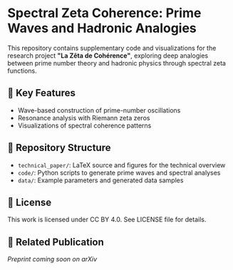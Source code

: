 # Spectral Zeta Coherence: Prime Waves and Hadronic Analogies

This repository contains supplementary code and visualizations for the research project **"La Zêta de Cohérence"**, exploring deep analogies between prime number theory and hadronic physics through spectral zeta functions.

## 🌟 Key Features
- Wave-based construction of prime-number oscillations
- Resonance analysis with Riemann zeta zeros
- Visualizations of spectral coherence patterns

## 📁 Repository Structure
- `technical_paper/`: LaTeX source and figures for the technical overview
- `code/`: Python scripts to generate prime waves and spectral analyses
- `data/`: Example parameters and generated data samples

## 📜 License
This work is licensed under CC BY 4.0. See LICENSE file for details.

## 🔗 Related Publication
*Preprint coming soon on arXiv*
